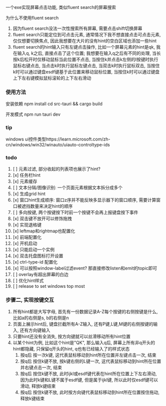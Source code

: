 一个exe实现屏幕点击功能, 类似fluent search的屏幕搜索

为什么不使用fluent search
1. 因为fluent search没法一次性搜索所有屏幕, 需要点击shift切换屏幕
1. fluent search只能定位到可点击元素, 通常情况下我不想直接点击可点击元素, 仅仅想要切换焦点, 因此我想要在大片的没有hint的空白区域也添加一些hint
1. fluent search的hint输入只有左键点击操作, 比如一个屏幕元素的hint是qk, 我在输入q, k之后, 直接点击了这个位置; 我想要在输入q之后有不同的处理, 当长按k后松开时仅移动鼠标当此位置不点击, 当按住k并点击k左侧的l按键时执行鼠标右键点击, 当点击k时执行鼠标左键点击, 当双击k时执行鼠标双击, 当按住k时可以通过键盘esdf键基于此位置来移动鼠标位置, 当按住k时可以通过键盘上下左右键模拟鼠标滚轮的上下左右滑动

### 使用方法
安装依赖
npm install
cd src-tauri && cargo build

开发模式
npm run tauri dev

### tip
windows ui控件类型https://learn.microsoft.com/zh-cn/windows/win32/winauto/uiauto-controltype-ids

### todo
1. [ ] 元素过滤, 部分收起的列表项也展示了hint?
1. [x] 任务栏hint
1. [x] 元素缓存
1. [ ] 文本分隔/图像识别: 一个页面元素根据文本拆分成多个
1. [x] 生成grid hint
1. [x] 窗口hint生成顺序: 窗口z序并不能反映多显示器下的窗口顺序, 需要计算窗口被遮挡数量来决定hint的顺序
1. [ ] 多向按键, 两个按键按下时前一个按键不会再上报键盘按下事件
1. [x] 双击键不放开可以修饰拖拽
1. [x] 实现退格键
1. [x] leftmap和rightmap也配置化
1. [x] 前端配置化
1. [x] 开机启动
1. [x] 只能启动一个实例
1. [x] 双击托盘图标打开设置
1. [x] ctrl-type-id 配置化
1. [x] 可以按照window-label过滤event? 那直接修改listen和emit的topic即可
1. [ ] overlay有超出屏幕的白边
1. [ ] 优化hint样式
1. [ ] release to set windows top most

### 步骤二, 实现按键交互
1. 所有hint都是大写字母, 首先有一份数据记录A-Z每个按键的右侧按键是什么, 比如a的右侧是s, b的右侧是n
1. 页面上展示hint后, 键盘拦截所有A-Z输入, 还有P键,L键,M键的右侧按键的输入, 还有方向键输入
1. 只要hint还没有全消失, 按方向键就可以丝滑移动所有hint位置
1. 以某个hint为例, 比如这个hint是"QK", 那么输入q后, 屏幕上所有非q开头的hint都隐藏, 只保留q开头的hint, q也有已经输入了的样式状态
    1. 按q后 按一次k键, 这代表鼠标移动到hint所在位置并左键点击一次, 结束
    1. 按q后 按住k键不放, 按k键右侧的L键一次, 这代表鼠标移动到hint所在位置并右键点击一次, 结束
    1. 按q后 按住k键不放, 此时ijkl或esdf键代表在hint所在位置上下左右滑动, 因为此时k键和L键不属于esdf键, 但是属于ijkl键, 所以此时仅esdf键可以滑动, 释放k键结束
    1. 按q后 按住k键不放, 此时按方向键代表鼠标移动到hint所在位置按住拖动, 释放k键结束
